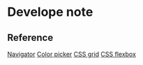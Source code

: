# Develope note

## Reference
[Navigator](https://www.w3schools.com/css/css_navbar.asp)
[Color picker](https://www.w3schools.com/colors/colors_picker.asp)
[CSS grid](https://css-tricks.com/snippets/css/complete-guide-grid/)
[CSS flexbox](https://css-tricks.com/snippets/css/a-guide-to-flexbox/)